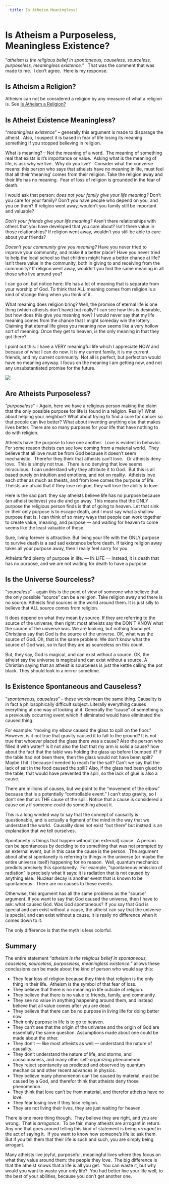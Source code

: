 ```yaml
---
  title: Is Atheism Meaningless?
---
```

#  Is Atheism a Purposeless, Meaningless Existence?

“_atheism is the religious belief in spontaneous, causeless, sourceless, purposeless, meaningless existence._”   That was the comment that was made to me.  I don’t agree.  Here is my response.

## Is Atheism a Religion?

Atheism can not be considered a religion by any measure of what a religion is.  See [Is Atheism a Religion?](is-atheism-religion)

## Is Atheist Existence Meaningless?

“_meaningless existence_” – generally this argument is made to disparage the atheist.  Also, I suspect it is based in fear of life losing its meaning something if you stopped believing in religion.

What is meaning? – Not the meaning of a word.  The meaning of something real that exists is it’s importance or value.  Asking what is the meaning of life, is ask why we live.  Why do you live?   Consider what the converse means: this person who says that atheists have no meaning in life, must feel that all their ‘meaning’ comes from their religion. Take the religion away and their life has no meaning.  Fear of loss of religion is grounded in the fear of death.

I would ask that person: _does not your family give your life meaning?_ Don’t you care for your family? Don’t you have people who depend on you, and you on them? If religion went away, wouldn’t you family still be important and valuable?

_Don’t your friends give your life meaning?_ Aren’t there relationships with others that you have developed that you care about? Isn’t there value in those relationships? If religion went away, wouldn’t you still be able to care about your friends?

_Doesn’t your community give you meaning?_ Have you never tried to improve your community, and make it a better place? Have you never tried to help the local school so that children might have a better chance at life? Isn’t there value in the community, both in giving to and receiving from the community? If religion went away, wouldn’t you find the same meaning in all those who live around you?

I can go on, but notice here: life has a lot of meaning that is separate from your worship of God. To think that ALL meaning comes from religion is a kind of strange thing when you think of it.

What meaning does religion bring? Well, the promise of eternal life is one thing (which atheists don’t have) but really? I can see how this is desirable, but how does this give you meaning now? I would never say that my life meaning comes from the chance that I might someday win the lottery. Claiming that eternal life gives you meaning now seems like a very hollow sort of meaning. Once they get to heaven, is the only meaning in that they got there?

I point out this: I have a VERY meaningful life which I appreciate NOW and because of what I can do now. It is my current family, it is my current friends, and my current community. Not all is perfect, but perfection would have no meaning anyway. I focus on the meaning I am getting now, and not any unsubstantiated promise for the future.

![](purposeless-meaningless-existence-img1.png)

## Are Atheists Purposeless?

“_purposeless_” – Again, here we have a religious person making the claim that the only possible purpose for life is found in a religion. Really? What about helping your neighbor? What about trying to find a cure for cancer so that people can live better? What about inventing anything else that makes lives better. There are so many purposes for your life that have nothing to do with religion.

Atheists have the purpose to love one another.  Love is evident in behavior.  For some reason theists can see love coming from a material world.  They believe that all love must be from God because it doesn’t seem mechanistic.  Therefor they think that atheists can’t love.   Or atheists deny love.  This is simply not true.  There is no denying that love seems miraculous.  I can understand why they attribute it to God.  But this is all based purely on intuition and emotions, and not on reality.  Atheists love each other as much as theists, and from love comes the purpose of life.  Theists are afraid that if they lose religion, they will lose the ability to love.

Here is the sad part: they say atheists believe life has no purpose because (an atheist believes) you die and go away. This means that the ONLY purpose the religious person finds is that of going to heaven. Let that sink in: their only purpose is to escape death, and I must say what a shallow purpose that is. I can think of so many ways that people can work together to create value, meaning, and purpose — and waiting for heaven to come seems like the least valuable of these.

Sure, living forever is attractive. But living your life with the ONLY purpose to survive death is a sad sad existence before death. If taking religion away takes all your purpose away, then I really feel sorry for you.

Atheists find plenty of purpose in life. — IN LIFE — Instead, it is death that has no purpose, and we are not waiting for death to have a purpose.

## Is the Universe Sourceless?

“_sourceless_” – again this is the point of view of someone who believe that the only possible “source” can be a religion. Take religion away and there is no source. Atheists find sources in the world around them. It is just silly to believe that ALL source comes from religion.

It does depend on what they mean by source. If they are referring to the source of the universe, then right: most atheists say the DON’T KNOW what the source of the universe was. We are looking, but nothing found yet. Christians say that God is the source of the universe. OK, what was the source of God. Oh, that is the same problem. We don’t know what the source of God was, so in fact they are as sourceless on this count.

But, they say, God is magical, and can exist without a source. OK, the atheist say the universe is magical and can exist without a source. A Christian saying that an atheist is sourceless is just the kettle calling the pot black. They should look in a mirror sometime.

## Is Existence Spontaneous and Causeless?

“_spontaneous, causeless_” – these words mean the same thing. Causality is in fact a philosophically difficult subject. Literally everything causes everything at one way of looking at it. Generally the “cause” of something is a previously occurring event which if eliminated would have eliminated the caused thing.

For example: “moving my elbow caused the glass to spill on the floor.” However, is it not true that gravity caused it to fall to the ground? It is not true that whoever placed the glass there was a cause? Also the person who filled it with water? Is it not also the fact that my arm is solid a cause? how about the fact that the table was holding the glass up before I bumped it? If the table had not been there, then the glass would not have been spilt? Maybe I hit it because I needed to reach for the salt? Can’t we say that the lack of salt in the food caused the spill? Also, if the glass had been glued to the table, that would have prevented the spill, so the lack of glue is also a cause.

There are millions of causes, but we point to the “movement of the elbow” because that is a potentially “controllable event.” I can’t stop gravity, so I don’t see that as THE cause of the spill. Notice that a cause is considered a cause only if someone could do something about it.

This is a long winded way to say that the concept of causality is questionable, and is actually a figment of the mind in the way that we understand the world.  Causality does not exist “out there” but instead is an explanation that we tell ourselves.

Spontaneity is things that happen without (an external) cause.  A person can be spontaneous by deciding to do something that was not prompted by an external event, but in this case the cause is the person.  The argument about atheist spontaneity is referring to things in the universe (or maybe the entire universe itself) happening for no reason.  Well, quantum mechanics predicts precisely this spontaneity.  For example, “spontaneous emission of radiation” is precisely what it says: it is radiation that is not caused by anything else.  Nuclear decay is another event that is known to be spontaneous.  There are no causes to these events.

Otherwise, this argument has all the same problems as the “source” argument. If you want to say that God caused the universe, then I have to ask: what caused God. Was God spontaneous? If you say that God is special and can exist without a cause, the atheist can say that the universe is special, and can exist without a cause. It is really no difference when it comes down to it.

The only difference is that the myth is less colorful.

## Summary

The entire statement “_atheism is the religious belief in spontaneous, causeless, sourceless, purposeless, meaningless existence._” allows these conclusions can be made about the kind of person who would say this:

*   They fear loss of religion because they think that religion is the only thing in their life.  Atheism is the symbol of that fear of loss.
*   They believe that there is no meaning in life outside of religion.
*   They believe that there is no value to friends, family, and community.
*   They see no value in anything happening around them, and instead believe that all value comes after you are dead.
*   They believe that there can be no purpose in living life for doing better now.
*   Their only purpose in life is to go to heaven.
*   They can’t see that the origin of the universe and the origin of God are essentially the same question. Assumptions made about one could be made about the other.
*   They don’t — like most atheists as well — understand the nature of causality.
*   They don’t understand the nature of life, and storms, and consciousness, and many other self-organizing phenomenon.
*   They reject spontaneity as predicted and observed by quantum mechanics and other recent advances in physics.
*   They believe many phenomenon can’t be caused by material, must be caused by a God, and therefor think that atheists deny those phenomenon.
*   They think that love can’t be from material, and therefor atheists have no love.
*   They fear losing love if they lose religion.
*   They are not living their lives, they are just waiting for heaven.

There is one more thing though.  They believe they are right, and you are wrong.  That is _arrogance_.  To be fair, many atheists are arrogant in return.  Any one that goes around telling this kind of statement is being _arrogant_ in the act of saying it.  If you want to know how someone’s life is: ask them.  But if you tell them that their life is such and such, you are simply being arrogant.

Many atheists live joyful, purposeful, meaningful lives where they focus on what they value around them: the people they love.  The big difference is that the atheist knows that a life is all you get.  You can waste it, but why would you want to waste your only life?  You had better live your life well, to the best of your abilities, because you don’t get another one.